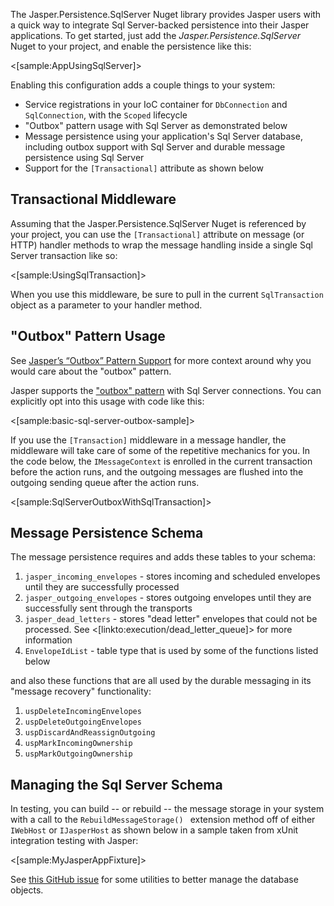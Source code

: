 <!--title:Using Sql Server with Jasper-->

The Jasper.Persistence.SqlServer Nuget library provides Jasper users with a quick way to integrate Sql Server-backed persistence into their
Jasper applications. To get started, just add the *Jasper.Persistence.SqlServer* Nuget to your project, and enable the persistence like this:

<[sample:AppUsingSqlServer]>

Enabling this configuration adds a couple things to your system:

* Service registrations in your IoC container for `DbConnection` and `SqlConnection`, with the `Scoped` lifecycle
* "Outbox" pattern usage with Sql Server as demonstrated below
* Message persistence using your application's Sql Server database, including outbox support with Sql Server and durable message persistence using Sql Server
* Support for the `[Transactional]` attribute as shown below

## Transactional Middleware

Assuming that the Jasper.Persistence.SqlServer Nuget is referenced by your project, you can use the `[Transactional]` attribute on message (or HTTP) handler methods to wrap the message handling inside
a single Sql Server transaction like so:

<[sample:UsingSqlTransaction]>

When you use this middleware, be sure to pull in the current `SqlTransaction` object as a parameter to your handler method.

 ## "Outbox" Pattern Usage

See [Jasper’s “Outbox” Pattern Support](https://jeremydmiller.com/2018/04/16/jaspers-outbox-pattern-support/) for more context around why you would care about the "outbox" pattern.

Jasper supports the ["outbox" pattern](https://jimmybogard.com/refactoring-towards-resilience-evaluating-coupling/) with Sql Server connections. You can explicitly opt into this usage with code like this:

<[sample:basic-sql-server-outbox-sample]>

If you use the `[Transaction]` middleware in a message handler, the middleware will take care of some of the repetitive mechanics for you. In the code below, the `IMessageContext` is enrolled in the current transaction before the action runs, and the outgoing messages
are flushed into the outgoing sending queue after the action runs.

<[sample:SqlServerOutboxWithSqlTransaction]>

## Message Persistence Schema

The message persistence requires and adds these tables to your schema:

1. `jasper_incoming_envelopes` - stores incoming and scheduled envelopes until they are successfully processed
1. `jasper_outgoing_envelopes` - stores outgoing envelopes until they are successfully sent through the transports
1. `jasper_dead_letters` - stores "dead letter" envelopes that could not be processed. See <[linkto:execution/dead_letter_queue]> for more information
1. `EnvelopeIdList` - table type that is used by some of the functions listed below

and also these functions that are all used by the durable messaging in its "message recovery" functionality:

1. `uspDeleteIncomingEnvelopes` 
1. `uspDeleteOutgoingEnvelopes` 
1. `uspDiscardAndReassignOutgoing` 
1. `uspMarkIncomingOwnership` 
1. `uspMarkOutgoingOwnership`

## Managing the Sql Server Schema

In testing, you can build -- or rebuild -- the message storage in your system with a call to the `RebuildMessageStorage() ` extension method off of either `IWebHost` or `IJasperHost` as shown below in a sample taken from xUnit integration testing with Jasper:

<[sample:MyJasperAppFixture]>

See [this GitHub issue](https://github.com/JasperFx/jasper/issues/372) for some utilities to better manage the database objects.